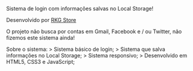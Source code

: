 Sistema de login com informações salvas no Local Storage!

Desenvolvido por <a href="https://dsc.gg/rkgstore">RKG Store</a>

O projeto não busca por contas em Gmail, Facebook e / ou Twitter, não fizemos este sistema ainda!

Sobre o sistema: 
    > Sistema básico de login;
    > Sistema que salva informações no Local Storage;
    > Sistema responsivo;
    > Desenvolvido em HTML5, CSS3 e JavaScript;